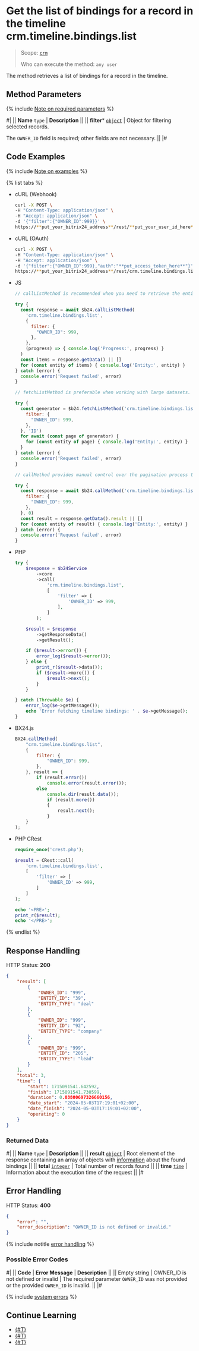 # Get the list of bindings for a record in the timeline crm.timeline.bindings.list

> Scope: [`crm`](../../../scopes/permissions.md)
>
> Who can execute the method: `any user`

The method retrieves a list of bindings for a record in the timeline.

## Method Parameters

{% include [Note on required parameters](../../../../_includes/required.md) %}

#|
|| **Name**
`type` | **Description** ||
|| **filter***
[`object`](../../../data-types.md) | Object for filtering selected records.

The `OWNER_ID` field is required; other fields are not necessary. ||
|#

## Code Examples

{% include [Note on examples](../../../../_includes/examples.md) %}

{% list tabs %}

- cURL (Webhook)

    ```bash
    curl -X POST \
    -H "Content-Type: application/json" \
    -H "Accept: application/json" \
    -d '{"filter":{"OWNER_ID":999}}' \
    https://**put_your_bitrix24_address**/rest/**put_your_user_id_here**/**put_your_webhook_here**/crm.timeline.bindings.list
    ```

- cURL (OAuth)

    ```bash
    curl -X POST \
    -H "Content-Type: application/json" \
    -H "Accept: application/json" \
    -d '{"filter":{"OWNER_ID":999},"auth":"**put_access_token_here**"}' \
    https://**put_your_bitrix24_address**/rest/crm.timeline.bindings.list
    ```

- JS

    ```js
    // callListMethod is recommended when you need to retrieve the entire set of list data and the volume of records is relatively small (up to about 1000 items). The method loads all data at once, which can lead to high memory load when working with large volumes.
    
    try {
      const response = await $b24.callListMethod(
        'crm.timeline.bindings.list',
        {
          filter: {
            "OWNER_ID": 999,
          },
        },
        (progress) => { console.log('Progress:', progress) }
      )
      const items = response.getData() || []
      for (const entity of items) { console.log('Entity:', entity) }
    } catch (error) {
      console.error('Request failed', error)
    }
    
    // fetchListMethod is preferable when working with large datasets. The method implements iterative fetching using a generator, allowing data to be processed in chunks and efficiently using memory.
    
    try {
      const generator = $b24.fetchListMethod('crm.timeline.bindings.list', {
        filter: {
          "OWNER_ID": 999,
        },
      }, 'ID')
      for await (const page of generator) {
        for (const entity of page) { console.log('Entity:', entity) }
      }
    } catch (error) {
      console.error('Request failed', error)
    }
    
    // callMethod provides manual control over the pagination process through the start parameter. It is suitable for scenarios where precise control over request batches is required. However, it may be less efficient compared to fetchListMethod when dealing with large volumes of data.
    
    try {
      const response = await $b24.callMethod('crm.timeline.bindings.list', {
        filter: {
          "OWNER_ID": 999,
        },
      }, 0)
      const result = response.getData().result || []
      for (const entity of result) { console.log('Entity:', entity) }
    } catch (error) {
      console.error('Request failed', error)
    }
    ```

- PHP

    ```php
    try {
        $response = $b24Service
            ->core
            ->call(
                'crm.timeline.bindings.list',
                [
                    'filter' => [
                        'OWNER_ID' => 999,
                    ],
                ]
            );
    
        $result = $response
            ->getResponseData()
            ->getResult();
    
        if ($result->error()) {
            error_log($result->error());
        } else {
            print_r($result->data());
            if ($result->more()) {
                $result->next();
            }
        }
    
    } catch (Throwable $e) {
        error_log($e->getMessage());
        echo 'Error fetching timeline bindings: ' . $e->getMessage();
    }
    ```

- BX24.js

    ```js
    BX24.callMethod(
        "crm.timeline.bindings.list",
        {
            filter: {
                "OWNER_ID": 999,
            },
        }, result => {
            if (result.error())
                console.error(result.error());
            else
                console.dir(result.data());
                if (result.more()) 
                {
                    result.next();
                }
        }
    );
    ```

- PHP CRest

    ```php
    require_once('crest.php');

    $result = CRest::call(
        'crm.timeline.bindings.list',
        [
            'filter' => [
                'OWNER_ID' => 999,
            ]
        ]
    );

    echo '<PRE>';
    print_r($result);
    echo '</PRE>';
    ```

{% endlist %}

## Response Handling

HTTP Status: **200**

```json
{
    "result": [
        {
            "OWNER_ID": "999",
            "ENTITY_ID": "39",
            "ENTITY_TYPE": "deal"
        },
        {
            "OWNER_ID": "999",
            "ENTITY_ID": "92",
            "ENTITY_TYPE": "company"
        },
        {
            "OWNER_ID": "999",
            "ENTITY_ID": "205",
            "ENTITY_TYPE": "lead"
        }
    ],
    "total": 3,
    "time": {
        "start": 1715091541.642592,
        "finish": 1715091541.730599,
        "duration": 0.08800697326660156,
        "date_start": "2024-05-03T17:19:01+02:00",
        "date_finish": "2024-05-03T17:19:01+02:00",
        "operating": 0
    }
}
```

### Returned Data

#|
|| **Name**
`type` | **Description** ||
|| **result**
[`object`](../../../data-types.md) | Root element of the response containing an array of objects with [information](crm-timeline-bindings-bind.md#parametr-fields) about the found bindings ||
|| **total**
[`integer`](../../../data-types.md) | Total number of records found ||
|| **time**
[`time`](../../../data-types.md) | Information about the execution time of the request ||
|#

## Error Handling

HTTP Status: **400**

```json
{
    "error": "",
    "error_description": "OWNER_ID is not defined or invalid."
}
```

{% include notitle [error handling](../../../../_includes/error-info.md) %}

### Possible Error Codes

#|
|| **Code** | **Error Message** | **Description** ||
|| Empty string | OWNER_ID is not defined or invalid | The required parameter `OWNER_ID` was not provided or the provided `OWNER_ID` is invalid. ||
|#

{% include [system errors](../../../../_includes/system-errors.md) %}

## Continue Learning 

- [{#T}](./crm-timeline-bindings-bind.md)
- [{#T}](./crm-timeline-bindings-unbind.md)
- [{#T}](./crm-timeline-bindings-fields.md)